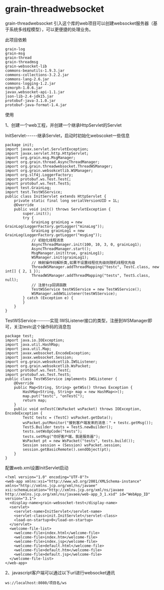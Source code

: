# grain-threadwebsocket

grain-threadwebsocket 引入这个库的web项目可以创建websocket服务器（基于系统多线程模型），可以更便捷的处理业务。


此项目依赖

	grain-log
	grain-msg
	grain-thread
	grain-threadmsg
	grain-websocket-lib
	commons-beanutils-1.9.3.jar
	commons-collections-3.2.2.jar
	commons-lang-2.6.jar
	commons-logging-1.2.jar
	ezmorph-1.0.6.jar
	javax.websocket-api-1.1.jar
	json-lib-2.4-jdk15.jar
	protobuf-java-3.1.0.jar
	protobuf-java-format-1.4.jar

使用

1、创建一个web工程，并创建一个继承HttpServlet的Servlet

InitServlet------继承Servlet，启动时初始化webscoket一些信息

	package init;
	import javax.servlet.ServletException;
	import javax.servlet.http.HttpServlet;
	import org.grain.msg.MsgManager;
	import org.grain.thread.AsyncThreadManager;
	import org.grain.threadwebsocket.ThreadWSManager;
	import org.grain.websokcetlib.WSManager;
	import org.slf4j.LoggerFactory;
	import protobuf.ws.Test.TestC;
	import protobuf.ws.Test.TestS;
	import test.GrainLog;
	import test.TestWSService;
	public class InitServlet extends HttpServlet {
		private static final long serialVersionUID = 1L;
		@Override
		public void init() throws ServletException {
			super.init();
			try {
				GrainLog grainLog = new GrainLog(LoggerFactory.getLogger("minaLog"));
				GrainLog grainLog1 = new GrainLog(LoggerFactory.getLogger("msgLog"));
				// 初始化线程消息
				AsyncThreadManager.init(100, 10, 3, 0, grainLog1);
				AsyncThreadManager.start();
				MsgManager.init(true, grainLog1);
				WSManager.init(grainLog1);
				// 映射操作码解析类,如果不设置线程优先级则随机线程优先级
				ThreadWSManager.addThreadMapping("testc", TestC.class, new int[] { 2, 1 });
				ThreadWSManager.addThreadMapping("tests", TestS.class, null);
				// 注册tcp回调函数
				TestWSService testWSService = new TestWSService();
				WSManager.addWSListener(testWSService);
			} catch (Exception e) {
			}
		}
	}

	
TestWSService-------实现	IWSListener接口的类型，注册到WSManager即可，关注testc这个操作码的消息包
	
	package test;
	import java.io.IOException;
	import java.util.HashMap;
	import java.util.Map;
	import javax.websocket.EncodeException;
	import javax.websocket.Session;
	import org.grain.websokcetlib.IWSListener;
	import org.grain.websokcetlib.WsPacket;
	import protobuf.ws.Test.TestC;
	import protobuf.ws.Test.TestS;
	public class TestWSService implements IWSListener {
		@Override
		public Map<String, String> getWSs() throws Exception {
			HashMap<String, String> map = new HashMap<>();
			map.put("testc", "onTestC");
			return map;
		}
		public void onTestC(WsPacket wsPacket) throws IOException, EncodeException {
			TestC testc = (TestC) wsPacket.getData();
			wsPacket.putMonitor("接到客户端发来的消息：" + testc.getMsg());
			TestS.Builder tests = TestS.newBuilder();
			tests.setWsOpCode("tests");
			tests.setMsg("你好客户端，我是服务器");
			WsPacket pt = new WsPacket("tests", tests.build());
			Session session = (Session) wsPacket.session;
			session.getBasicRemote().sendObject(pt);
		}
	}
	
配置web.xml设置InitServlet启动


	<?xml version="1.0" encoding="UTF-8"?>
	<web-app xmlns:xsi="http://www.w3.org/2001/XMLSchema-instance" xmlns="http://xmlns.jcp.org/xml/ns/javaee" xsi:schemaLocation="http://xmlns.jcp.org/xml/ns/javaee http://xmlns.jcp.org/xml/ns/javaee/web-app_3_1.xsd" id="WebApp_ID" version="3.1">
	  <display-name>grain-websocket-test</display-name>
	  <servlet>
	    <servlet-name>InitServlet</servlet-name>
	    <servlet-class>init.InitServlet</servlet-class>
	    <load-on-startup>0</load-on-startup>
	  </servlet>
	  <welcome-file-list>
	    <welcome-file>index.html</welcome-file>
	    <welcome-file>index.htm</welcome-file>
	    <welcome-file>index.jsp</welcome-file>
	    <welcome-file>default.html</welcome-file>
	    <welcome-file>default.htm</welcome-file>
	    <welcome-file>default.jsp</welcome-file>
	  </welcome-file-list>
	</web-app>
	
2、javascript客户端可以通过以下url进行websocket通讯

	ws://localhost:8080/项目名/ws
	